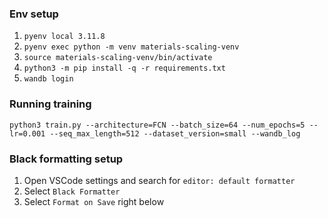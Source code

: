 ### Env setup

1. `pyenv local 3.11.8`
2. `pyenv exec python -m venv materials-scaling-venv`
3. `source materials-scaling-venv/bin/activate`
4. `python3 -m pip install -q -r requirements.txt`
5. `wandb login`

### Running training
`python3 train.py --architecture=FCN --batch_size=64 --num_epochs=5 --lr=0.001 --seq_max_length=512 --dataset_version=small --wandb_log`

### Black formatting setup
1. Open VSCode settings and search for `editor: default formatter`
2. Select `Black Formatter`
2. Select `Format on Save` right below